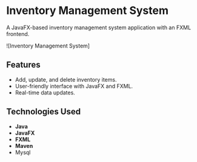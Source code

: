 # Inventory Management System

A JavaFX-based inventory management system application with an FXML frontend.

![Inventory Management System]


## Features
- Add, update, and delete inventory items.
- User-friendly interface with JavaFX and FXML.
- Real-time data updates.

## Technologies Used
- **Java**
- **JavaFX**
- **FXML**
- **Maven**
- Mysql


